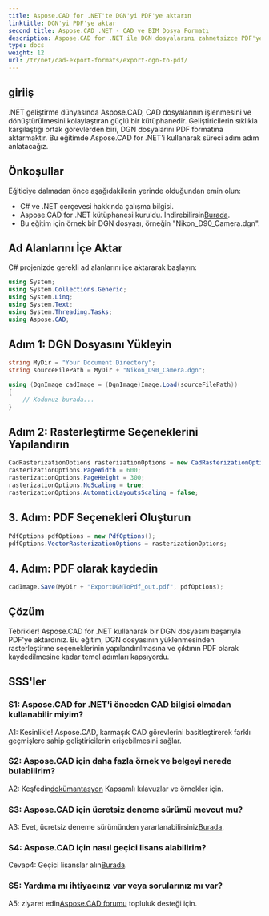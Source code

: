 ```yaml
---
title: Aspose.CAD for .NET'te DGN'yi PDF'ye aktarın
linktitle: DGN'yi PDF'ye aktar
second_title: Aspose.CAD .NET - CAD ve BIM Dosya Formatı
description: Aspose.CAD for .NET ile DGN dosyalarını zahmetsizce PDF'ye nasıl aktaracağınızı öğrenin. Kusursuz CAD dosyası manipülasyonu için adım adım kılavuz.
type: docs
weight: 12
url: /tr/net/cad-export-formats/export-dgn-to-pdf/
---
```

## giriiş

.NET geliştirme dünyasında Aspose.CAD, CAD dosyalarının işlenmesini ve dönüştürülmesini kolaylaştıran güçlü bir kütüphanedir. Geliştiricilerin sıklıkla karşılaştığı ortak görevlerden biri, DGN dosyalarını PDF formatına aktarmaktır. Bu eğitimde Aspose.CAD for .NET'i kullanarak süreci adım adım anlatacağız.

## Önkoşullar

Eğiticiye dalmadan önce aşağıdakilerin yerinde olduğundan emin olun:

- C# ve .NET çerçevesi hakkında çalışma bilgisi.
-  Aspose.CAD for .NET kütüphanesi kuruldu. İndirebilirsin[Burada](https://releases.aspose.com/cad/net/).
- Bu eğitim için örnek bir DGN dosyası, örneğin "Nikon_D90_Camera.dgn".

## Ad Alanlarını İçe Aktar

C# projenizde gerekli ad alanlarını içe aktararak başlayın:

```csharp
using System;
using System.Collections.Generic;
using System.Linq;
using System.Text;
using System.Threading.Tasks;
using Aspose.CAD;
```

## Adım 1: DGN Dosyasını Yükleyin

```csharp
string MyDir = "Your Document Directory";
string sourceFilePath = MyDir + "Nikon_D90_Camera.dgn";

using (DgnImage cadImage = (DgnImage)Image.Load(sourceFilePath))
{
    // Kodunuz burada...
}
```

## Adım 2: Rasterleştirme Seçeneklerini Yapılandırın

```csharp
CadRasterizationOptions rasterizationOptions = new CadRasterizationOptions();
rasterizationOptions.PageWidth = 600;
rasterizationOptions.PageHeight = 300;
rasterizationOptions.NoScaling = true;
rasterizationOptions.AutomaticLayoutsScaling = false;
```

## 3. Adım: PDF Seçenekleri Oluşturun

```csharp
PdfOptions pdfOptions = new PdfOptions();
pdfOptions.VectorRasterizationOptions = rasterizationOptions;
```

## 4. Adım: PDF olarak kaydedin

```csharp
cadImage.Save(MyDir + "ExportDGNToPdf_out.pdf", pdfOptions);
```

## Çözüm

Tebrikler! Aspose.CAD for .NET kullanarak bir DGN dosyasını başarıyla PDF'ye aktardınız. Bu eğitim, DGN dosyasının yüklenmesinden rasterleştirme seçeneklerinin yapılandırılmasına ve çıktının PDF olarak kaydedilmesine kadar temel adımları kapsıyordu.

## SSS'ler

### S1: Aspose.CAD for .NET'i önceden CAD bilgisi olmadan kullanabilir miyim?

A1: Kesinlikle! Aspose.CAD, karmaşık CAD görevlerini basitleştirerek farklı geçmişlere sahip geliştiricilerin erişebilmesini sağlar.

### S2: Aspose.CAD için daha fazla örnek ve belgeyi nerede bulabilirim?

 A2: Keşfedin[dokümantasyon](https://reference.aspose.com/cad/net/) Kapsamlı kılavuzlar ve örnekler için.

### S3: Aspose.CAD için ücretsiz deneme sürümü mevcut mu?

A3: Evet, ücretsiz deneme sürümünden yararlanabilirsiniz[Burada](https://releases.aspose.com/).

### S4: Aspose.CAD için nasıl geçici lisans alabilirim?

 Cevap4: Geçici lisanslar alın[Burada](https://purchase.aspose.com/temporary-license/).

### S5: Yardıma mı ihtiyacınız var veya sorularınız mı var?

A5: ziyaret edin[Aspose.CAD forumu](https://forum.aspose.com/c/cad/19) topluluk desteği için.